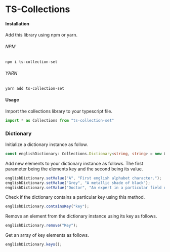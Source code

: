 # TS-Collections
#### Installation
Add this library using npm or yarn.
###### NPM
```bash
npm i ts-collection-set
```
###### YARN
```bash
yarn add ts-collection-set
```
#### Usage
Import the collections library to your typescript file.
```typescript
import * as Collections from "ts-collection-set"
```
### Dictionary 
Initialize a dictionary instance as follow.
```typescript
const englishDictionary: Collections.Dictionary<string, string> = new Collections.Dictionary();
```
Add new elements to your dictionary instance as follows. The first parameter being the elements key and the second being its value.
```typescript
englishDictionary.setValue("A", "First english alphabet character.");
englishDictionary.setValue("Grey", "A metallic shade of black");
englishDictionary.setValue("Doctor", "An expert in a particular field of training");
```
Check if the dictionary contains a particular key using this method.
```typescript
englishDictionary.containsKey("key");
```
Remove an element from the dictionary instance using its key as follows.
```typescript
englishDictionary.remove("Key");
```
Get an array of key elements as follows.
```typescript
englishDictionary.keys();
```
